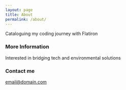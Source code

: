 ```yaml
---
layout: page
title: About
permalink: /about/
---
```


Cataloguing my coding journey with Flatiron

### More Information

Interested in bridging tech and environmental solutions

### Contact me

[email@domain.com](mailto:email@domain.com)
